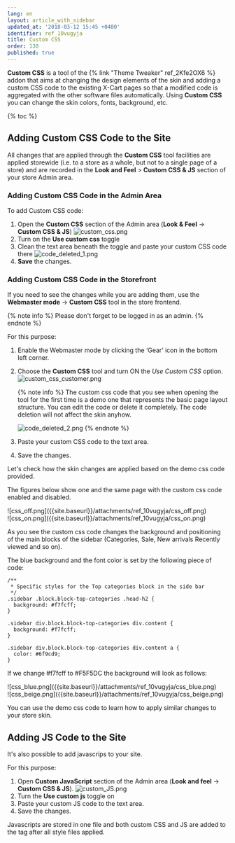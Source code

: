```yaml
---
lang: en
layout: article_with_sidebar
updated_at: '2018-03-12 15:45 +0400'
identifier: ref_10vugyja
title: Custom CSS
order: 130
published: true
---
```

**Custom CSS** is a tool of the {% link "Theme Tweaker" ref_2Kfe2OX6 %} addon that aims at changing the design elements of the skin and adding a custom CSS code to the existing X-Cart pages so that a modified code is aggregated with the other software files automatically. Using **Custom CSS** you can change the skin colors, fonts, background, etc.

{% toc %}

## Adding Custom CSS Code to the Site

All changes that are applied through the **Custom CSS** tool facilities are applied storewide (i.e. to a store as a whole, but not to a single page of a store) and are recorded in the **Look and Feel** > **Custom CSS & JS** section of your store Admin area. 

### Adding Custom CSS Code in the Admin Area

To add Custom CSS code:

1. Open the **Custom CSS** section of the Admin area (**Look & Feel** -> **Custom CSS & JS**)
   ![custom_css.png]({{site.baseurl}}/attachments/ref_10vugyja/custom_css.png)
2. Turn on the **Use custom css** toggle
3. Clean the text area beneath the toggle and paste your custom CSS code there
   ![code_deleted_1.png]({{site.baseurl}}/attachments/ref_10vugyja/code_deleted_1.png)
4. **Save** the changes.

### Adding Custom CSS Code in the Storefront

If you need to see the changes while you are adding them, use the **Webmaster mode** -> **Custom CSS** tool in the store frontend. 

{% note info %}
Please don't forget to be logged in as an admin.
{% endnote %}

For this purpose: 
1. Enable the Webmaster mode by clicking the ‘Gear’ icon in the bottom left corner.
2. Choose the **Custom CSS** tool and turn ON the _Use Custom CSS_ option.
   ![custom_css_customer.png]({{site.baseurl}}/attachments/ref_10vugyja/custom_css_customer.png)
   
   {% note info %}
   The custom css code that you see when opening the tool for the first time is a demo one that represents the basic page layout structure. You can edit the code or delete it completely. The code deletion will not affect the skin anyhow.
   
   ![code_deleted_2.png]({{site.baseurl}}/attachments/ref_10vugyja/code_deleted_2.png)
   {% endnote %}
3. Paste your custom CSS code to the text area.
4. Save the changes.

Let's check how the skin changes are applied based on the demo css code provided. 

The figures below show one and the same page with the custom css code enabled and disabled.

<div class="ui stackable two column grid">
  <div class="column" markdown="span">![css_off.png]({{site.baseurl}}/attachments/ref_10vugyja/css_off.png)</div>
  <div class="column" markdown="span">![css_on.png]({{site.baseurl}}/attachments/ref_10vugyja/css_on.png)</div>
</div>

As you see the custom css code changes the background and positioning of the main blocks of the sidebar (Categories, Sale, New arrivals Recently viewed and so on). 

The blue background and the font color is set by the following piece of code:

```
/**
 * Specific styles for the Top categories block in the side bar
 */
.sidebar .block.block-top-categories .head-h2 {
  background: #f7fcff;
}

.sidebar div.block.block-top-categories div.content {
  background: #f7fcff;
}

.sidebar div.block.block-top-categories div.content a {
  color: #6f9cd9;
}
```

If we change #f7fcff to #F5F5DC the background will look as follows:

<div class="ui stackable two column grid">
  <div class="column" markdown="span">![css_blue.png]({{site.baseurl}}/attachments/ref_10vugyja/css_blue.png)</div>
  <div class="column" markdown="span">![css_beige.png]({{site.baseurl}}/attachments/ref_10vugyja/css_beige.png)</div>
</div>

You can use the demo css code to learn how to apply similar changes to your store skin. 

## Adding JS Code to the Site

It's also possible to add javascrips to your site. 

For this purpose:
1. Open **Custom JavaScript** section of the Admin area (**Look and feel** -> **Custom CSS & JS**).
   ![custom_JS.png]({{site.baseurl}}/attachments/ref_10vugyja/custom_JS.png)
2. Turn the **Use custom js** toggle on
3. Paste your custom JS code to the text area.
4. Save the changes.

Javascripts are stored in one file and both custom CSS and JS are added to the <HEAD> tag after all style files applied.
